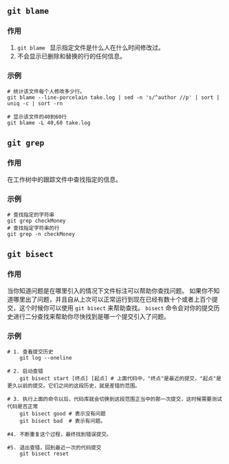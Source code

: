 ## `git blame`

### 作用

1. `git blame ` 显示指定文件是什么人在什么时间修改过。
2. 不会显示已删除和替换的行的任何信息。

### 示例

```shell
# 统计该文件每个人修改多少行。
git blame --line-porcelain take.log | sed -n 's/^author //p' | sort | uniq -c | sort -rn

# 显示该文件的40到60行
git blame -L 40,60 take.log
```

## `git grep`

### 作用

在工作树中的跟踪文件中查找指定的信息。

### 示例

```shell
# 查找指定的字符串
git grep checkMoney
# 查找指定字符串的行
git grep -n checkMoney
```

## `git bisect`

### 作用

当你知道问题是在哪里引入的情况下文件标注可以帮助你查找问题。 如果你不知道哪里出了问题，并且自从上次可以正常运行到现在已经有数十个或者上百个提交，这个时候你可以使用 `git bisect` 来帮助查找。 `bisect` 命令会对你的提交历史进行二分查找来帮助你尽快找到是哪一个提交引入了问题。

### 示例

```shell
# 1. 查看提交历史
	git log --oneline
	
# 2. 启动查错
	git bisect start [终点] [起点] # 上面代码中，"终点"是最近的提交，"起点"是更久以前的提交。它们之间的这段历史，就是差错的范围。
	
# 3. 执行上面的命令以后，代码库就会切换到这段范围正当中的那一次提交，这时候需要测试代码是否正常
	git bisect good # 表示没有问题
	git bisect bad 	# 表示有问题。
	
#4. 不断重复这个过程，最终找到错误提交。

#5. 退出查错，回到最近一次的代码提交
	git bisect reset
```

